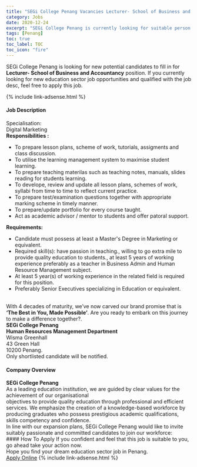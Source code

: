 ```yaml
---
title: "SEGi College Penang Vacancies Lecturer- School of Business and Accountancy" 
category: Jobs 
date: 2020-12-24 
excerpt: "SEGi College Penang is currently looking for suitable person to fill in the Lecturer- School of Business and Accountancy which positioned at Penang" 
tags: [Penang] 
toc: true 
toc_label: TOC 
toc_icon: "fire" 
--- 
```


<p>SEGi College Penang is looking for new potential candidates to fill in for <b>Lecturer- School of Business and Accountancy</b> position. If you currently looking for new education sector job opportunities and qualified with the job desc, feel free to apply this job.
</p>{% include link-adsense.html %} 
 <div><div><div><h4>Job Description</h4></div></div><div><div><span><div><div>Specialisation:</div><div>Digital Marketing</div><div><div><strong>Responsibilities :</strong></div><ul><li>To prepare lesson plans, scheme of work, tutorials, assigments and class discussion.</li><li>To utilise the learning management system to maximise student learning.</li><li>To prepare teaching materilas such as teaching notes, manuals, slides reading for students learning.</li><li>To develope, review and update all lesson plans, schemes of work, syllabi from time to time to reflect current practice.</li><li>To prepare test/examination questions together with appropriate marking scheme in timely manner.</li><li>To prepare/update portfolio for every course taught.</li><li>Act as academic advisor / mentor to students and offer patoral support.</li></ul><div><strong>Requirements:</strong></div><ul><li>Candidate must possess at least a Master's Degree in Marketing or equivalent.</li><li>Required skill(s): have passion in teaching., willing to go extra mile to provide quality education to students., at least 5 years of working experience preferably as a teacher in Business Admin and Human Resource Management subject.&#160;</li><li>At least 5 year(s) of working experience in the related field is required for this position.</li><li>Preferably Senior Executives specializing in Education or equivalent.</li></ul><div><br>With 4 decades of maturity, we&#8217;ve now carved our brand promise that is <strong>&#8216;The Best in You, Made Possible&#8217;</strong>. Are you ready to embark on this journey to make a difference together?.</div><div><strong>SEGi College Penang<br>Human Resources Management Department</strong><br>Wisma Greenhall<br>43 Green Hall<br>10200 Penang.</div><div>Only shortlisted candidate will be notified.</div></div></div></span></div></div></div> 
<div><div><div><h4>Company Overview</h4></div></div><div><div><span><div><div>
<div>
<strong>SEGi College Penang </strong></div>
<div>
		As a leading education institution, we are guided by clear values for the achievement of our organisational</div>
<div>
		objectives to provide quality education through professional and efficient services. We emphasize the creation of a knowledge-based workforce by producing graduates who possess prestigious academic qualifications, skills competency and confidence.</div>
<div>
		In line with our expansion plans, SEGi College Penang would like to invite suitably passionate and committed candidates to join our workforce:</div>
</div></div></span></div></div></div> 
#### How To Apply 
If you confident and feel that this job is suitable to you, go ahead take your action now. <br/> 
Hope you find your dream education sector job in Penang. <br/> 
<a href="https://www.jobstreet.com.my/en/job/lecturer-school-of-business-and-accountancy-4449443?jobId=jobstreet-my-job-4449443&sectionRank=7&token=0~5eaa494b-1720-4b23-8b84-50f5194e8046&fr=SRP%20View%20In%20New%20Ta" class="btn btn--info" target="_blank" rel="nofollow noopenner">Apply Online</a> 
{% include link-adsense.html %} 